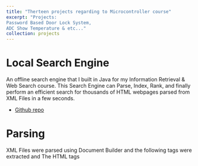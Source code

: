 ```yaml
---
title: "Therteen projects regarding to Microcontroller course"
excerpt: "Projects:
Password Based Door Lock System, 
ADC Show Temperature & etc..."
collection: projects
---
```


# Local Search Engine 
An offline search engine that I built in Java for my Information Retrieval & Web Search course. This Search Engine can Parse, Index, Rank, and finally perform an efficient search for thousands of HTML webpages parsed from XML Files in a few seconds. 
* [Github repo](https://github.com/MelDashti/Search-Engine-Project)  


# Parsing 
XML Files were parsed using Document Builder and the following tags were extracted <HTML> <DOCID> and <URL>
The HTML tags <title> and <body>  were parsed using JSOUP.

# Indexing 
Dictionary and posting list is saved in the following data structure : Map<String, List<String>> index

# Search 
With the help of posting list we perform the search across 10700 html documents


# What I Learnt 

* Built an inverted index
* Importance of ranking in a search engine.
* Techniques to improve speed and efficiency in a search engine.
* Dealt with complications of parsing searchable information from a few cluttered and unorganized HTML web pages. 



